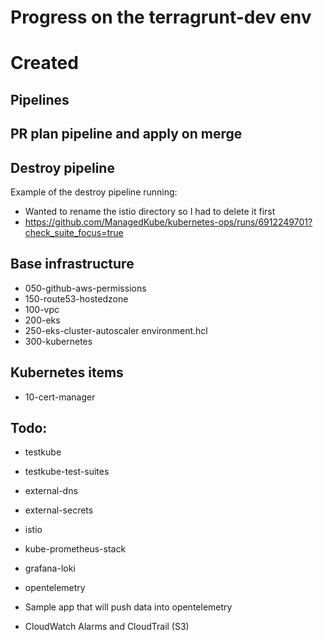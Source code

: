 # Progress on the terragrunt-dev env

# Created

## Pipelines

## PR plan pipeline and apply on merge

## Destroy pipeline
Example of the destroy pipeline running:
* Wanted to rename the istio directory so I had to delete it first
* https://github.com/ManagedKube/kubernetes-ops/runs/6912249701?check_suite_focus=true

## Base infrastructure
* 050-github-aws-permissions 
* 150-route53-hostedzone     
* 100-vpc
* 200-eks
* 250-eks-cluster-autoscaler environment.hcl
* 300-kubernetes

## Kubernetes items
* 10-cert-manager



## Todo:
* testkube
* testkube-test-suites
* external-dns
* external-secrets
* istio
* kube-prometheus-stack
* grafana-loki
* opentelemetry

* Sample app that will push data into opentelemetry
* CloudWatch Alarms and CloudTrail (S3)

